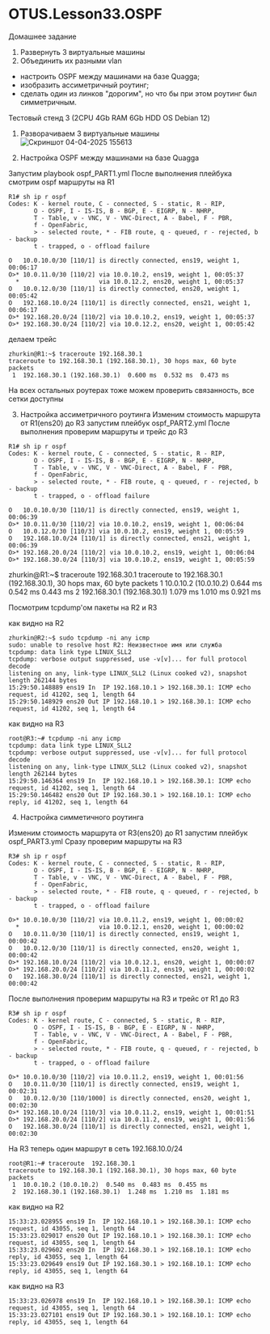 # OTUS.Lesson33.OSPF
Домашнее задание
1. Развернуть 3 виртуальные машины
2. Объединить их разными vlan
- настроить OSPF между машинами на базе Quagga;
- изобразить ассиметричный роутинг;
- сделать один из линков "дорогим", но что бы при этом роутинг был симметричным.

Тестовый стенд 3 (2CPU 4Gb RAM 6Gb HDD OS Debian 12)

1. Разворачиваем 3 виртуальные машины  
    ![Скриншот 04-04-2025 155613](https://github.com/user-attachments/assets/4d96e26c-1c87-4d42-9c9b-e879e2c10679)


2) Настройка OSPF между машинами на базе Quagga

Запустим playbook ospf_PART1.yml
После выполнения плейбука смотрим ospf маршруты на R1
```
R1# sh ip r ospf
Codes: K - kernel route, C - connected, S - static, R - RIP,
       O - OSPF, I - IS-IS, B - BGP, E - EIGRP, N - NHRP,
       T - Table, v - VNC, V - VNC-Direct, A - Babel, F - PBR,
       f - OpenFabric,
       > - selected route, * - FIB route, q - queued, r - rejected, b - backup
       t - trapped, o - offload failure

O   10.0.10.0/30 [110/1] is directly connected, ens19, weight 1, 00:06:17
O>* 10.0.11.0/30 [110/2] via 10.0.10.2, ens19, weight 1, 00:05:37
  *                      via 10.0.12.2, ens20, weight 1, 00:05:37
O   10.0.12.0/30 [110/1] is directly connected, ens20, weight 1, 00:05:42
O   192.168.10.0/24 [110/1] is directly connected, ens21, weight 1, 00:06:17
O>* 192.168.20.0/24 [110/2] via 10.0.10.2, ens19, weight 1, 00:05:37
O>* 192.168.30.0/24 [110/2] via 10.0.12.2, ens20, weight 1, 00:05:42
```
делаем трейс 
```
zhurkin@R1:~$ traceroute 192.168.30.1
traceroute to 192.168.30.1 (192.168.30.1), 30 hops max, 60 byte packets
 1  192.168.30.1 (192.168.30.1)  0.600 ms  0.532 ms  0.473 ms
```
На всех остальных роутерах тоже можем проверить связанность, все сетки доступны

3) Настройка ассиметричного роутинга
Изменим стоимость маршрута от R1(ens20) до R3
запустим плейбук ospf_PART2.yml
После выполнения проверим маршруты и трейс до R3
```
R1# sh ip r ospf
Codes: K - kernel route, C - connected, S - static, R - RIP,
       O - OSPF, I - IS-IS, B - BGP, E - EIGRP, N - NHRP,
       T - Table, v - VNC, V - VNC-Direct, A - Babel, F - PBR,
       f - OpenFabric,
       > - selected route, * - FIB route, q - queued, r - rejected, b - backup
       t - trapped, o - offload failure

O   10.0.10.0/30 [110/1] is directly connected, ens19, weight 1, 00:06:39
O>* 10.0.11.0/30 [110/2] via 10.0.10.2, ens19, weight 1, 00:06:04
O   10.0.12.0/30 [110/3] via 10.0.10.2, ens19, weight 1, 00:05:59
O   192.168.10.0/24 [110/1] is directly connected, ens21, weight 1, 00:06:39
O>* 192.168.20.0/24 [110/2] via 10.0.10.2, ens19, weight 1, 00:06:04
O>* 192.168.30.0/24 [110/3] via 10.0.10.2, ens19, weight 1, 00:05:59
```

zhurkin@R1:~$ traceroute 192.168.30.1
traceroute to 192.168.30.1 (192.168.30.1), 30 hops max, 60 byte packets
 1  10.0.10.2 (10.0.10.2)  0.644 ms  0.542 ms  0.443 ms
 2  192.168.30.1 (192.168.30.1)  1.079 ms  1.010 ms  0.921 ms

Посмотрим tcpdump'ом пакеты на R2 и R3

как видно на R2
```
zhurkin@R2:~$ sudo tcpdump -ni any icmp 
sudo: unable to resolve host R2: Неизвестное имя или служба
tcpdump: data link type LINUX_SLL2
tcpdump: verbose output suppressed, use -v[v]... for full protocol decode
listening on any, link-type LINUX_SLL2 (Linux cooked v2), snapshot length 262144 bytes
15:29:50.148889 ens19 In  IP 192.168.10.1 > 192.168.30.1: ICMP echo request, id 41202, seq 1, length 64
15:29:50.148929 ens20 Out IP 192.168.10.1 > 192.168.30.1: ICMP echo request, id 41202, seq 1, length 64
```

как видно на R3
```
root@R3:~# tcpdump -ni any icmp
tcpdump: data link type LINUX_SLL2
tcpdump: verbose output suppressed, use -v[v]... for full protocol decode
listening on any, link-type LINUX_SLL2 (Linux cooked v2), snapshot length 262144 bytes
15:29:50.146364 ens19 In  IP 192.168.10.1 > 192.168.30.1: ICMP echo request, id 41202, seq 1, length 64
15:29:50.146482 ens20 Out IP 192.168.30.1 > 192.168.10.1: ICMP echo reply, id 41202, seq 1, length 64
```

4) Настройка симметичного роутинга

Изменим стоимость маршрута от R3(ens20) до R1
запустим плейбук ospf_PART3.yml
Сразу проверим маршруты на R3
```
R3# sh ip r ospf
Codes: K - kernel route, C - connected, S - static, R - RIP,
       O - OSPF, I - IS-IS, B - BGP, E - EIGRP, N - NHRP,
       T - Table, v - VNC, V - VNC-Direct, A - Babel, F - PBR,
       f - OpenFabric,
       > - selected route, * - FIB route, q - queued, r - rejected, b - backup
       t - trapped, o - offload failure

O>* 10.0.10.0/30 [110/2] via 10.0.11.2, ens19, weight 1, 00:00:02
  *                      via 10.0.12.1, ens20, weight 1, 00:00:02
O   10.0.11.0/30 [110/1] is directly connected, ens19, weight 1, 00:00:42
O   10.0.12.0/30 [110/1] is directly connected, ens20, weight 1, 00:00:42
O>* 192.168.10.0/24 [110/2] via 10.0.12.1, ens20, weight 1, 00:00:07
O>* 192.168.20.0/24 [110/2] via 10.0.11.2, ens19, weight 1, 00:00:02
O   192.168.30.0/24 [110/1] is directly connected, ens21, weight 1, 00:00:42
```

После выполнения проверим маршруты на R3 и трейс от R1 до R3

```
R3# sh ip r ospf
Codes: K - kernel route, C - connected, S - static, R - RIP,
       O - OSPF, I - IS-IS, B - BGP, E - EIGRP, N - NHRP,
       T - Table, v - VNC, V - VNC-Direct, A - Babel, F - PBR,
       f - OpenFabric,
       > - selected route, * - FIB route, q - queued, r - rejected, b - backup
       t - trapped, o - offload failure

O>* 10.0.10.0/30 [110/2] via 10.0.11.2, ens19, weight 1, 00:01:56
O   10.0.11.0/30 [110/1] is directly connected, ens19, weight 1, 00:02:31
O   10.0.12.0/30 [110/1000] is directly connected, ens20, weight 1, 00:02:30
O>* 192.168.10.0/24 [110/3] via 10.0.11.2, ens19, weight 1, 00:01:51
O>* 192.168.20.0/24 [110/2] via 10.0.11.2, ens19, weight 1, 00:01:56
O   192.168.30.0/24 [110/1] is directly connected, ens21, weight 1, 00:02:30
```
На R3 теперь один маршрут в сеть 192.168.10.0/24
```
root@R1:~# traceroute  192.168.30.1
traceroute to 192.168.30.1 (192.168.30.1), 30 hops max, 60 byte packets
 1  10.0.10.2 (10.0.10.2)  0.540 ms  0.483 ms  0.455 ms
 2  192.168.30.1 (192.168.30.1)  1.248 ms  1.210 ms  1.181 ms
```
как видно на R2
```
15:33:23.028955 ens19 In  IP 192.168.10.1 > 192.168.30.1: ICMP echo request, id 43055, seq 1, length 64
15:33:23.029017 ens20 Out IP 192.168.10.1 > 192.168.30.1: ICMP echo request, id 43055, seq 1, length 64
15:33:23.029602 ens20 In  IP 192.168.30.1 > 192.168.10.1: ICMP echo reply, id 43055, seq 1, length 64
15:33:23.029649 ens19 Out IP 192.168.30.1 > 192.168.10.1: ICMP echo reply, id 43055, seq 1, length 64
```

как видно на R3
```
15:33:23.026978 ens19 In  IP 192.168.10.1 > 192.168.30.1: ICMP echo request, id 43055, seq 1, length 64
15:33:23.027101 ens19 Out IP 192.168.30.1 > 192.168.10.1: ICMP echo reply, id 43055, seq 1, length 64
```
